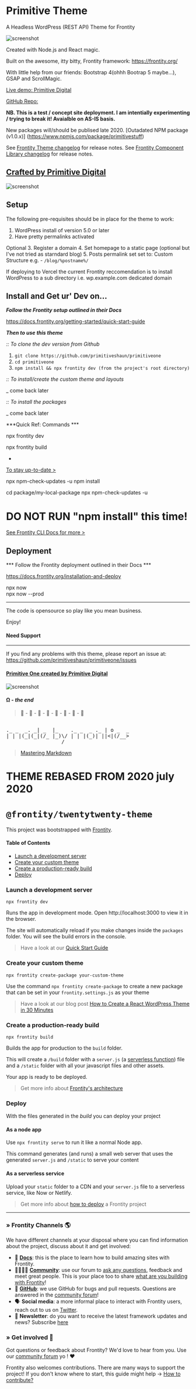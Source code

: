 # Primitive Theme
A Headless WordPress (REST API) Theme for Frontity

![screenshot](img/punky.png)

Created with Node.js and React magic. 

Built on the awesome, itty bitty, Frontity framework: https://frontity.org/ 

With little help from our friends: Bootstrap 4(ohhh Bootrap 5 maybe...), GSAP and ScrollMagic. 

[Live demo: Primitive Digital](https://primitivedigital.uk)

[GitHub Repo:](https://github.com/primitiveshaun/primitivestuff)

**NB. This is a test / concept site deployment. I am intentially experimenting / trying to break it! Avaialble on AS-IS basis.**

New packages will/should be publised late 2020.
[Outadated NPM package (v1.0.x)] (https://www.npmjs.com/package/primitivestuff)

See [Frontity Theme changelog](packages/primitiveone/CHANGELOG.md) for release notes.
See [Frontity Component Library changelog](packages/primitiverocks/CHANGELOG.md) for release notes.


## [Crafted by Primitive Digital](https://primitivedigital.uk)

![screenshot](img/webby.png)

Setup
-----

The following pre-requisites should be in place for the theme to work:

1. WordPress install of version 5.0 or later
2. Have pretty permalinks activated

Optional
3. Register a domain
4. Set homepage to a static page (optional but I've not tried as starndard blog)
5. Posts permalink set set to: Custom Structure e.g. - `/blog/%postname%/`


If deploying to Vercel the current Frontity reccomendation is to install WordPress to a sub directory i.e. wp.example.com dedicated domain


Install and Get ur' Dev on...
------------------------------------

***Follow the Frontity setup outlined in their Docs***

https://docs.frontity.org/getting-started/quick-start-guide

***Then to use this theme***

*:: To clone the dev version from Github*

1. `git clone https://github.com/primitiveshaun/primitiveone`
2. `cd primitiveone`
3. `npm install && npx frontity dev (from the project's root directory)`


*:: To install/create the custom theme and layouts*

_ come back later

*:: To install the packages*

_ come back later


***Quick Ref: Commands ***

npx frontity dev  

npx frontity build  

- 

[To stay up-to-date >](https://docs.frontity.org/guides/keep-frontity-updated)

npx npm-check-updates -u
npm install

cd package/my-local-package
npx npm-check-updates -u
# DO NOT RUN "npm install" this time!

[See Frontity CLI Docs for more >](https://docs.frontity.org/frontity-cli)


Deployment
------------------------------------

*** Follow the Frontity deployment outlined in their Docs ***

https://docs.frontity.org/installation-and-deploy

npx now  
npx now --prod  


------------------------------------

The code is opensource so play like you mean business.

Enjoy!


#### Need Support
-------

If you find any problems with this theme, please report an issue at:  
https://github.com/primitiveshaun/primitiveone/issues

#### [Primitive One created by Primitive Digital](https://primitivedigital.uk)


![screenshot](img/haveyouseenit.jpg)

#### Ω - *the end*

 > 🐒 - 🐒 - 🐒 - 🐒 - 🐒 - 🐒 - 🐒 - 🐒       
<pre>                      
._ _  _. _| _  |_    ._ _  _ ._ | o _  _  
| | |(_|(_|(/_ |_)\/ | | |(_)| ||<|(/__>  
                  /                      
</pre>
> [Mastering Markdown](https://guides.github.com/features/mastering-markdown/)



# THEME REBASED FROM 2020 july 2020

# `@frontity/twentytwenty-theme`

This project was bootstrapped with [Frontity](https://frontity.org/).

#### Table of Contents

- [Launch a development server](#launch-a-development-server)
- [Create your custom theme](#create-your-custom-theme)
- [Create a production-ready build](#create-a-production-ready-build)
- [Deploy](#deploy)

### Launch a development server

```
npx frontity dev
```

Runs the app in development mode. Open http://localhost:3000 to view it in the browser.

The site will automatically reload if you make changes inside the `packages` folder. You will see the build errors in the console.

> Have a look at our [Quick Start Guide](https://docs.frontity.org/getting-started/quick-start-guide)

### Create your custom theme

```
npx frontity create-package your-custom-theme
```

Use the command `npx frontity create-package` to create a new package that can be set in your `frontity.settings.js` as your theme

> Have a look at our blog post [How to Create a React WordPress Theme in 30 Minutes](https://frontity.org/blog/how-to-create-a-react-theme-in-30-minutes/)

### Create a production-ready build

```
npx frontity build
```

Builds the app for production to the `build` folder.

This will create a `/build` folder with a `server.js` (a [serverless function](https://vercel.com/docs/v2/serverless-functions/introduction)) file and a `/static` folder with all your javascript files and other assets.

Your app is ready to be deployed.

> Get more info about [Frontity's architecture](https://docs.frontity.org/architecture)

### Deploy

With the files generated in the _build_ you can deploy your project

#### As a node app

Use `npx frontity serve` to run it like a normal Node app.

This command generates (and runs) a small web server that uses the generated `server.js` and `/static` to serve your content

#### As a serverless service

Upload your `static` folder to a CDN and your `server.js` file to a serverless service, like Now or Netlify.

> Get more info about [how to deploy](https://docs.frontity.org/deployment) a Frontity project

---

### » Frontity Channels 🌎

We have different channels at your disposal where you can find information about the project, discuss about it and get involved:

- 📖 **[Docs](https://docs.frontity.org)**: this is the place to learn how to build amazing sites with Frontity.
- 👨‍👩‍👧‍👦 **[Community](https://community.frontity.org/)**: use our forum to [ask any questions](https://community.frontity.org/c/dev-talk-questions), feedback and meet great people. This is your place too to share [what are you building with Frontity](https://community.frontity.org/c/showcases)!
- 🐞 **[GitHub](https://github.com/frontity/frontity)**: we use GitHub for bugs and pull requests. Questions are answered in the [community forum](https://community.frontity.org/)!
- 🗣 **Social media**: a more informal place to interact with Frontity users, reach out to us on [Twitter](https://twitter.com/frontity).
- 💌 **Newsletter**: do you want to receive the latest framework updates and news? Subscribe [here](https://frontity.org/)

### » Get involved 🤗

Got questions or feedback about Frontity? We'd love to hear from you. Use our [community forum](https://community.frontity.org) yo ! ❤️

Frontity also welcomes contributions. There are many ways to support the project! If you don't know where to start, this guide might help → [How to contribute?](https://docs.frontity.org/contributing/how-to-contribute)
